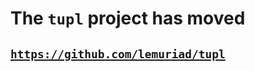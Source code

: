 # The `tupl` project has moved
## [`https://github.com/lemuriad/tupl`](https://github.com/lemuriad/tupl)
